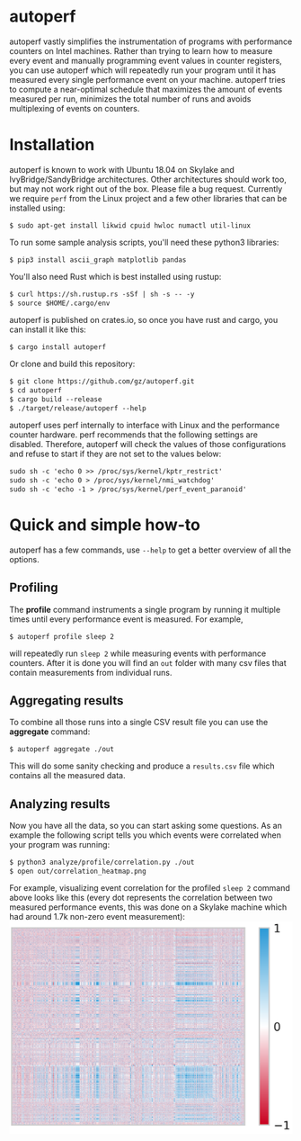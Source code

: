 # autoperf

autoperf vastly simplifies the instrumentation of programs with performance
counters on Intel machines. Rather than trying to learn how to measure every
event and manually programming event values in counter registers, you can use
autoperf which will repeatedly run your program until it has
measured every single performance event on your machine.
autoperf tries to compute a near-optimal schedule that maximizes the amount of events
measured per run, minimizes the total number of runs and avoids multiplexing of
events on counters.

# Installation

autoperf is known to work with Ubuntu 18.04 on Skylake and
IvyBridge/SandyBridge architectures. Other architectures should work too, but
may not work right out of the box. Please file a bug request. Currently we
require `perf` from the Linux project and a few other libraries that can be
installed using:

```
$ sudo apt-get install likwid cpuid hwloc numactl util-linux
```

To run some sample analysis scripts, you'll need these python3 libraries:
```
$ pip3 install ascii_graph matplotlib pandas
```

You'll also need Rust which is best installed using rustup:
```
$ curl https://sh.rustup.rs -sSf | sh -s -- -y
$ source $HOME/.cargo/env
```

autoperf is published on crates.io, so once you have rust and cargo, you can
install it like this:
```
$ cargo install autoperf
```

Or clone and build this repository:
```
$ git clone https://github.com/gz/autoperf.git
$ cd autoperf
$ cargo build --release
$ ./target/release/autoperf --help
```

autoperf uses perf internally to interface with Linux and the performance
counter hardware. perf recommends that the following settings are disabled.
Therefore, autoperf will check the values of those configurations and refuse to
start if they are not set to the values below:
```
sudo sh -c 'echo 0 >> /proc/sys/kernel/kptr_restrict'
sudo sh -c 'echo 0 > /proc/sys/kernel/nmi_watchdog'
sudo sh -c 'echo -1 > /proc/sys/kernel/perf_event_paranoid'
```

# Quick and simple how-to

autoperf has a few commands, use `--help` to get a better overview of all the
options.

## Profiling

The **profile** command instruments a single program by running it multiple times
until every performance event is measured. For example,
```
$ autoperf profile sleep 2
```
will repeatedly run `sleep 2` while measuring events with performance
counters. After it is done you will find an `out` folder with many csv files
that contain measurements from individual runs.

## Aggregating results

To combine all those runs into a single CSV result file you can use the
**aggregate** command: 
```
$ autoperf aggregate ./out
``` 
This will do some sanity checking and produce a `results.csv` file which contains 
all the measured data.

## Analyzing results

Now you have all the data, so you can start asking some questions. As an
example the following script tells you which events were correlated
when your program was running:

```
$ python3 analyze/profile/correlation.py ./out
$ open out/correlation_heatmap.png
```

For example, visualizing event correlation for the profiled `sleep 2` command above looks like this (every dot represents the correlation between two measured performance events, this was done on a Skylake machine which had around 1.7k non-zero event measurement):
![Correlation Heatmap](/doc/correlation_heatmap.png)
